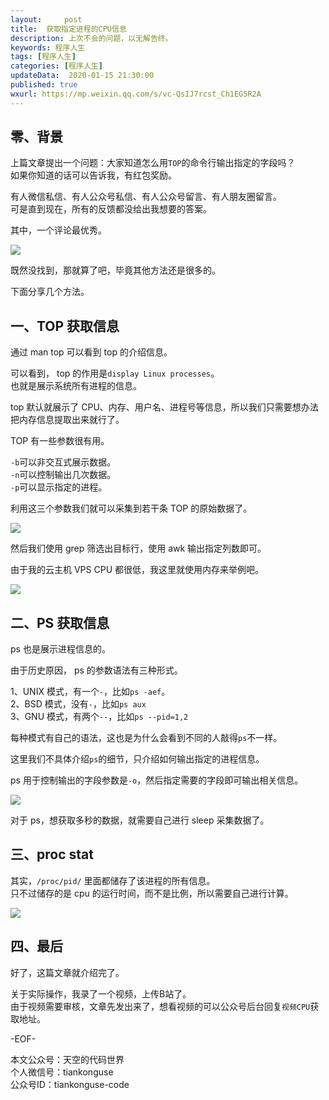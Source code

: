 ```yaml
---   
layout:     post  
title:  获取指定进程的CPU信息
description: 上次不会的问题，以无解告终。  
keywords: 程序人生  
tags: [程序人生]    
categories: [程序人生]  
updateData:  2020-01-15 21:30:00  
published: true  
wxurl: https://mp.weixin.qq.com/s/vc-QsIJ7rcst_Ch1EG5R2A  
---  
```



## 零、背景  


上篇文章提出一个问题：大家知道怎么用`TOP`的命令行输出指定的字段吗？  
如果你知道的话可以告诉我，有红包奖励。  


有人微信私信、有人公众号私信、有人公众号留言、有人朋友圈留言。  
可是直到现在，所有的反馈都没给出我想要的答案。  


其中，一个评论最优秀。  


![](https://res2020.tiankonguse.com/images/2020/01/15/002.png)  


既然没找到，那就算了吧，毕竟其他方法还是很多的。  


下面分享几个方法。  


## 一、TOP 获取信息  

通过 man top 可以看到 top 的介绍信息。  


可以看到， top 的作用是`display Linux processes`。  
也就是展示系统所有进程的信息。  


top 默认就展示了 CPU、内存、用户名、进程号等信息，所以我们只需要想办法把内存信息提取出来就行了。  


TOP 有一些参数很有用。  


`-b`可以非交互式展示数据。  
`-n`可以控制输出几次数据。  
`-p`可以显示指定的进程。  


利用这三个参数我们就可以采集到若干条 TOP 的原始数据了。  


![](https://res2020.tiankonguse.com/images/2020/01/15/001.png)  


然后我们使用 grep 筛选出目标行，使用 awk 输出指定列数即可。  


由于我的云主机 VPS CPU 都很低，我这里就使用内存来举例吧。  


![](https://res2020.tiankonguse.com/images/2020/01/15/003.png)  


## 二、PS 获取信息  


ps 也是展示进程信息的。  


由于历史原因， ps 的参数语法有三种形式。  


1、UNIX 模式，有一个`-`，比如`ps -aef`。  
2、BSD 模式，没有`-`，比如`ps aux`  
3、GNU 模式，有两个`--`，比如`ps --pid=1,2`  


每种模式有自己的语法，这也是为什么会看到不同的人敲得`ps`不一样。  


这里我们不具体介绍`ps`的细节，只介绍如何输出指定的进程信息。  


ps 用于控制输出的字段参数是`-o`，然后指定需要的字段即可输出相关信息。  


![](https://res2020.tiankonguse.com/images/2020/01/15/004.png)  


对于 ps，想获取多秒的数据，就需要自己进行 sleep 采集数据了。  


## 三、proc stat  


其实，`/proc/pid/` 里面都储存了该进程的所有信息。  
只不过储存的是 cpu 的运行时间，而不是比例，所以需要自己进行计算。  


![](https://res2020.tiankonguse.com/images/2020/01/15/005.png)  


## 四、最后  


好了，这篇文章就介绍完了。  


关于实际操作，我录了一个视频，上传B站了。  
由于视频需要审核，文章先发出来了，想看视频的可以公众号后台回复`视频CPU`获取地址。  




-EOF-  


本文公众号：天空的代码世界  
个人微信号：tiankonguse  
公众号ID：tiankonguse-code  
  

